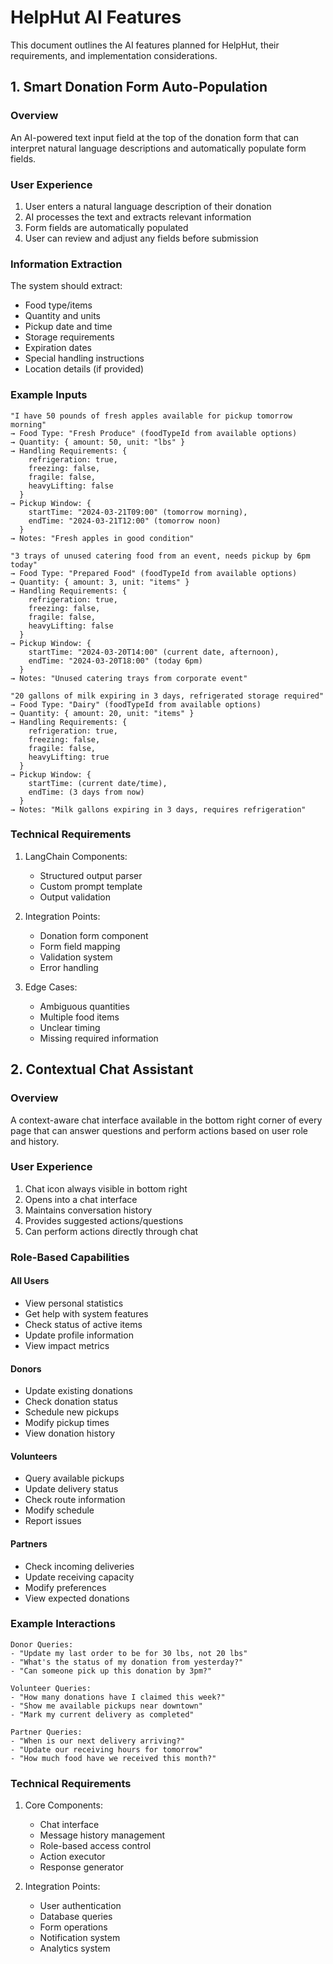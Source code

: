 # HelpHut AI Features

This document outlines the AI features planned for HelpHut, their requirements, and implementation considerations.

## 1. Smart Donation Form Auto-Population

### Overview
An AI-powered text input field at the top of the donation form that can interpret natural language descriptions and automatically populate form fields.

### User Experience
1. User enters a natural language description of their donation
2. AI processes the text and extracts relevant information
3. Form fields are automatically populated
4. User can review and adjust any fields before submission

### Information Extraction
The system should extract:
- Food type/items
- Quantity and units
- Pickup date and time
- Storage requirements
- Expiration dates
- Special handling instructions
- Location details (if provided)

### Example Inputs
```
"I have 50 pounds of fresh apples available for pickup tomorrow morning"
→ Food Type: "Fresh Produce" (foodTypeId from available options)
→ Quantity: { amount: 50, unit: "lbs" }
→ Handling Requirements: {
    refrigeration: true,
    freezing: false,
    fragile: false,
    heavyLifting: false
  }
→ Pickup Window: {
    startTime: "2024-03-21T09:00" (tomorrow morning),
    endTime: "2024-03-21T12:00" (tomorrow noon)
  }
→ Notes: "Fresh apples in good condition"

"3 trays of unused catering food from an event, needs pickup by 6pm today"
→ Food Type: "Prepared Food" (foodTypeId from available options)
→ Quantity: { amount: 3, unit: "items" }
→ Handling Requirements: {
    refrigeration: true,
    freezing: false,
    fragile: false,
    heavyLifting: false
  }
→ Pickup Window: {
    startTime: "2024-03-20T14:00" (current date, afternoon),
    endTime: "2024-03-20T18:00" (today 6pm)
  }
→ Notes: "Unused catering trays from corporate event"

"20 gallons of milk expiring in 3 days, refrigerated storage required"
→ Food Type: "Dairy" (foodTypeId from available options)
→ Quantity: { amount: 20, unit: "items" }
→ Handling Requirements: {
    refrigeration: true,
    freezing: false,
    fragile: false,
    heavyLifting: true
  }
→ Pickup Window: {
    startTime: (current date/time),
    endTime: (3 days from now)
  }
→ Notes: "Milk gallons expiring in 3 days, requires refrigeration"
```

### Technical Requirements
1. LangChain Components:
   - Structured output parser
   - Custom prompt template
   - Output validation

2. Integration Points:
   - Donation form component
   - Form field mapping
   - Validation system
   - Error handling

3. Edge Cases:
   - Ambiguous quantities
   - Multiple food items
   - Unclear timing
   - Missing required information

## 2. Contextual Chat Assistant

### Overview
A context-aware chat interface available in the bottom right corner of every page that can answer questions and perform actions based on user role and history.

### User Experience
1. Chat icon always visible in bottom right
2. Opens into a chat interface
3. Maintains conversation history
4. Provides suggested actions/questions
5. Can perform actions directly through chat

### Role-Based Capabilities

#### All Users
- View personal statistics
- Get help with system features
- Check status of active items
- Update profile information
- View impact metrics

#### Donors
- Update existing donations
- Check donation status
- Schedule new pickups
- Modify pickup times
- View donation history

#### Volunteers
- Query available pickups
- Update delivery status
- Check route information
- Modify schedule
- Report issues

#### Partners
- Check incoming deliveries
- Update receiving capacity
- Modify preferences
- View expected donations

### Example Interactions

```
Donor Queries:
- "Update my last order to be for 30 lbs, not 20 lbs"
- "What's the status of my donation from yesterday?"
- "Can someone pick up this donation by 3pm?"

Volunteer Queries:
- "How many donations have I claimed this week?"
- "Show me available pickups near downtown"
- "Mark my current delivery as completed"

Partner Queries:
- "When is our next delivery arriving?"
- "Update our receiving hours for tomorrow"
- "How much food have we received this month?"
```

### Technical Requirements

1. Core Components:
   - Chat interface
   - Message history management
   - Role-based access control
   - Action executor
   - Response generator

2. Integration Points:
   - User authentication
   - Database queries
   - Form operations
   - Notification system
   - Analytics system
